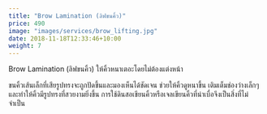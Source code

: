 ```yaml
---
title: "Brow Lamination (ลิฟขนคิ้ว)"
price: 490
image: "images/services/brow_lifting.jpg"
date: 2018-11-18T12:33:46+10:00
weight: 7
---
```


<p>Brow Lamination (ลิฟขนคิ้ว) ให้คิ้วหนาเตอะโดยไม่ต้องแต่งหน้า</p>

<p>ขนคิ้วเส้นเล็กที่เสียรูปทรงจะถูกปัดขึ้นและมองเห็นได้ชัดเจน
ช่วยให้คิ้วดูหนาขึ้น เติมเต็มช่องว่างเล็กๆ และทำให้คิ้วมีรูปทรงที่สวยงามยิ่งขึ้น
การใช้ดินสอเขียนคิ้วหรือเจลเขียนคิ้วที่น่าเบื่อจึงเป็นสิ่งที่ไม่จำเป็น</p>